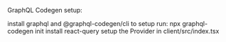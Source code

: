 GraphQL Codegen setup:

install graphql and @graphql-codegen/cli
to setup run: npx graphql-codegen init
install react-query
setup the Provider in client/src/index.tsx
